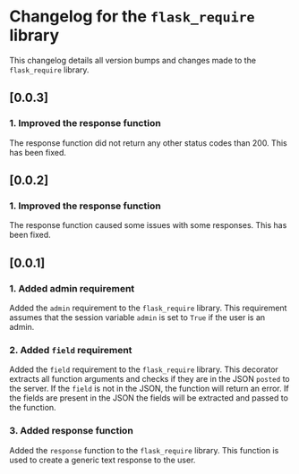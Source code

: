 # Changelog for the `flask_require` library

This changelog details all version bumps and changes made to the `flask_require` library.

## [0.0.3]

### 1. Improved the response function

The response function did not return any other status codes than 200. This has been fixed.


## [0.0.2]

### 1. Improved the response function

The response function caused some issues with some responses. This has been fixed.

## [0.0.1]

### 1. Added admin requirement

Added the `admin` requirement to the `flask_require` library.
This requirement assumes that the session variable `admin` is set to `True` if the user is an admin.

### 2. Added `field` requirement

Added the `field` requirement to the `flask_require` library.
This decorator extracts all function arguments and checks if they are in the JSON `posted` to the server.
If the `field` is not in the JSON, the function will return an error.
If the fields are present in the JSON the fields will be extracted and passed to the function.

### 3. Added response function

Added the `response` function to the `flask_require` library.
This function is used to create a generic text response to the user.